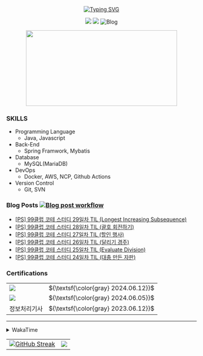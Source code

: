 

<div align="center">
  <!-- quotes-->
<!--     <a href="https://github.com/zhtmr"><img src="https://quotes-github-readme.vercel.app/api?theme=catppuccin_mocha" alt="Readme Quotes" /></a> -->

  <!-- Hi there -->
  <a href="https://github.com/zhtmr"><img src="https://readme-typing-svg.demolab.com?font=Fira+Code&pause=1000&center=true&vCenter=true&random=false&width=435&lines=%EC%95%88%EB%85%95%ED%95%98%EC%84%B8%EC%9A%94+%F0%9F%91%8B;Hi+there+%F0%9F%91%8B" alt="Typing SVG" /></a>

  <!-- hit, boj, blog badge -->
  <a href="https://hits.seeyoufarm.com"><img src="https://hits.seeyoufarm.com/api/count/incr/badge.svg?url=https%3A%2F%2Fgithub.com%2Fzhtmr&count_bg=%2379C83D&title_bg=%23555555&icon=&icon_color=%23E7E7E7&title=hits&edge_flat=false"/></a>
   <a href="https://solved.ac/zhtmr"><img src="http://mazassumnida.wtf/api/mini/generate_badge?boj=zhtmr&theme=dark?v3"/></a>
  <a href="https://zhtmr.github.io/" style="text-decoration: none;">
    <img src="https://img.shields.io/badge/Tech%20Blog-555263?style=flat&logoColor=white" alt="Blog" />
  </a>

 <!-- pet -->
  <a href="https://github.com/devxb/gitanimals">
    <img src="https://render.gitanimals.org/farms/zhtmr" width="400" height="200"/>
  </a>

</div>

 
### SKILLS

- Programming Language
  - Java, Javascript
- Back-End
  - Spring Framwork, Mybatis
- Database
  - MySQL(MariaDB)
- DevOps
  - Docker, AWS, NCP, Github Actions
- Version Control
  - Git, SVN

 
### Blog Posts  [![Blog post workflow](https://github.com/zhtmr/zhtmr/actions/workflows/blogposts.yml/badge.svg?branch=master)](https://github.com/zhtmr/zhtmr/actions/workflows/blogposts.yml)
<!-- BLOGPOSTS:START -->
- [[PS] 99클럽 코테 스터디 29일차 TIL (Longest Increasing Subsequence)](https://zhtmr.github.io/ps/hanghae99-TIL-29/)
- [[PS] 99클럽 코테 스터디 28일차 TIL (괄호 회전하기)](https://zhtmr.github.io/ps/hanghae99-TIL-28/)
- [[PS] 99클럽 코테 스터디 27일차 TIL (할인 행사)](https://zhtmr.github.io/ps/hanghae99-TIL-27/)
- [[PS] 99클럽 코테 스터디 26일차 TIL (달리기 경주)](https://zhtmr.github.io/ps/hanghae99-TIL-26/)
- [[PS] 99클럽 코테 스터디 25일차 TIL (Evaluate Division)](https://zhtmr.github.io/ps/hanghae99-TIL-25/)
- [[PS] 99클럽 코테 스터디 24일차 TIL (대충 만든 자판)](https://zhtmr.github.io/ps/hanghae99-TIL-24/)
<!-- BLOGPOSTS:END -->


### Certifications
<table>
  <tr>
    <td valign="center">
      <img src="https://github.com/zhtmr/zhtmr/assets/48509269/e15147e5-e830-45af-a345-cf6704d35afd">    
    </td>
     <td><span>${\textsf{\color{gray} 2024.06.12}}$ </span></td>
  </tr>
  <tr>
    <td valign="center">
      <img src="https://github.com/zhtmr/zhtmr/assets/48509269/d136d3c5-ae4f-4c01-868b-5f7264959aa4">          
    </td>
    <td>
      <span>${\textsf{\color{gray} 2024.06.05}}$ </span>
    </td>
  </tr>
  <tr>
    <td valign="center">
      <span>정보처리기사</span>
    </td>
    <td>
      ${\textsf{\color{gray} 2023.06.12}}$
    </td>
  </tr>
</table>
  
  ---




<details>
<summary> WakaTime </summary>
<div>
<img src="https://github-readme-stats-six-smoky-82.vercel.app/api/wakatime?username=zhtmr&v=4"/>
</div>
</details>


<table>
  <!-- GitHub activity -->
<!--   <tr valign="center"><a href="#"><img src="https://github-readme-activity-graph.vercel.app/graph?username=zhtmr&theme=github-compact" /></a></tr> -->
  
  <tr>
    <td valign="center"><a href="https://github.com/zhtmr"><img align="top" src="https://github-readme-streak-stats-rho-ruddy.vercel.app?user=zhtmr&theme=bear&hide_border=true&locale=ko" alt="GitHub Streak" /></a></td>
    <td valign="center"><a href="https://github.com/zhtmr"><img align="top" src="https://github-readme-stats-six-smoky-82.vercel.app/api?username=zhtmr&show_icons=true&theme=radical&/v=2"/></a></td>
<!--     <a href="https://solved.ac/profile/zhtmr"><img src="https://github-readme-solvedac-hyp3rflow.vercel.app/api/?handle=zhtmr"></a><br> -->
  </tr>

<!--
  <tr>
    <td valign="center"><a href="https://solved.ac/zhtmr"><img align="center" src="http://mazassumnida.wtf/api/v2/generate_badge?boj=zhtmr&theme=dark"/></a></td>
    <td valign="center"><a href="https://solved.ac/zhtmr"><img align="center" src="http://mazandi.herokuapp.com/api?handle=zhtmr&theme=dark"/></a></td>
  </tr>

  <tr>
    <td valign="center"><a href="https://opgc.me/#/users/zhtmr" ><img align="top" src="https://api.opgc.me/githubs/users/zhtmr/tag/?theme=prism" /></a></td> 
    </a></td>
  </tr>
-->
</table>



